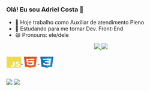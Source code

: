 ### Olá! Eu sou Adriel Costa 👋

- 🔭 Hoje trabalho como Auxiliar de atendimento Pleno
- 🌱 Estudando para me tornar Dev. Front-End
- 😄 Pronouns: ele/dele

<div align="center">
  <a href="https://github.com/adrcosta0">
  <img height="180em" src="https://github-readme-stats.vercel.app/api?username=adrcosta0&show_icons=true&theme=dark&include_all_commits=true&count_private=true"/>
  <img height="180em" src="https://github-readme-stats.vercel.app/api/top-langs/?username=adrcosta0&layout=compact&langs_count=7&theme=dark"/>
</div>

<div style="display: inline_block"><br>
    <img align="center" alt="Rafa-Js" height="30" width="40"                  src="https://raw.githubusercontent.com/devicons/devicon/master/icons/javascript/javascript-plain.svg">
    <img align="center" alt="Rafa-HTML" height="30" width="40" src="https://raw.githubusercontent.com/devicons/devicon/master/icons/html5/html5-original.svg">
    <img align="center" alt="Rafa-CSS" height="30" width="40" src="https://raw.githubusercontent.com/devicons/devicon/master/icons/css3/css3-original.svg">
</div>

##

<div>
  <a href = "mailto:madrielcosta@gmail.com"><img src="https://img.shields.io/badge/-Gmail-%23333?style=for-the-badge&logo=gmail&logoColor=white" target="_blank"></a>
  <a href="https://www.linkedin.com/in/adriel-costa-40a47a21b?lipi=urn%3Ali%3Apage%3Ad_flagship3_profile_view_base_contact_details%3B7HCEecFDR8e41Nxd5Zpv%2Bw%3D%3D" target="_blank"><img src="https://img.shields.io/badge/-LinkedIn-%230077B5?style=for-the-badge&logo=linkedin&logoColor=white" target="_blank"></a> 
</iv>
